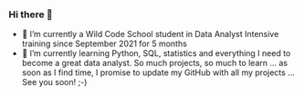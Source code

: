 ### Hi there 👋

- 🔭 I’m currently a Wild Code School student in Data Analyst Intensive training since September 2021 for 5 months
- 🌱 I’m currently learning Python, SQL, statistics and everything I need to become a great data analyst. So much projects, so much to learn ... as soon as I find time, I promise to update my GitHub with all my projects ... See you soon! ;-)

